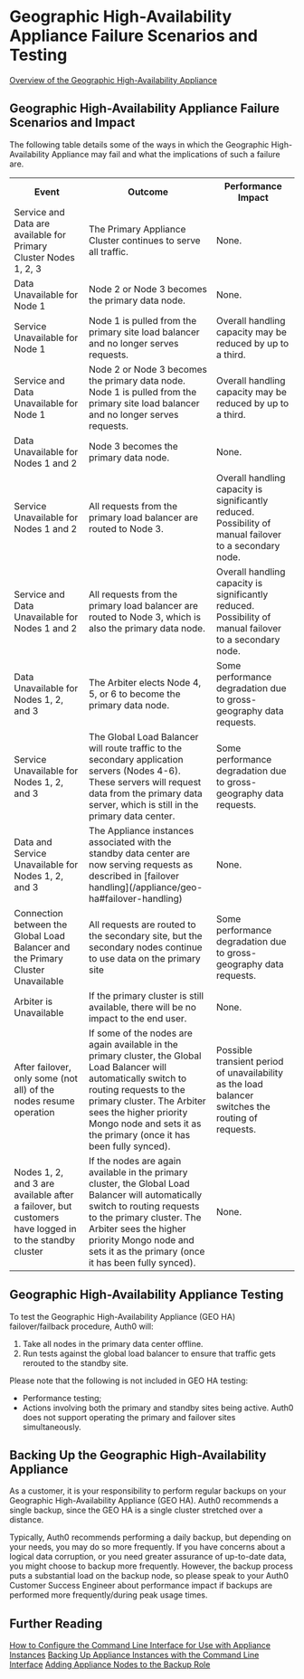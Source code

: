 # Geographic High-Availability Appliance Failure Scenarios and Testing

[Overview of the Geographic High-Availability Appliance](/appliance/geo-ha)

## Geographic High-Availability Appliance Failure Scenarios and Impact

The following table details some of the ways in which the Geographic High-Availability Appliance may fail and what the implications of such a failure are.

<table class="table">
    <tr>
        <th>Event</th>
        <th>Outcome</th>
        <th>Performance Impact</th>
    </tr>
    <tr>
        <td>Service and Data are available for Primary Cluster Nodes 1, 2, 3</td>
        <td>The Primary Appliance Cluster continues to serve all traffic.</td>
        <td>None.</td>
    </tr>
    <tr>
        <td>Data Unavailable for Node 1</td>
        <td>Node 2 or Node 3 becomes the primary data node.</td>
        <td>None.</td>
    </tr>
    <tr>
        <td>Service Unavailable for Node 1</td>
        <td>Node 1 is pulled from the primary site load balancer and no longer serves requests.</td>
        <td>Overall handling capacity may be reduced by up to a third.</td>
    </tr>
    <tr>
        <td>Service and Data Unavailable for Node 1</td>
        <td>Node 2 or Node 3 becomes the primary data node. Node 1 is pulled from the primary site load balancer and no longer serves requests.</td>
        <td>Overall handling capacity may be reduced by up to a third.</td>
    </tr>
    <tr>
        <td>Data Unavailable for Nodes 1 and 2</td>
        <td>Node 3 becomes the primary data node.</td>
        <td>None.</td>
    </tr>
    <tr>
        <td>Service Unavailable for Nodes 1 and 2</td>
        <td>All requests from the primary load balancer are routed to Node 3.</td>
        <td>Overall handling capacity is significantly reduced. Possibility of manual failover to a secondary node.</td>
    </tr>
    <tr>
        <td>Service and Data Unavailable for Nodes 1 and 2</td>
        <td>All requests from the primary load balancer are routed to Node 3, which is also the primary data node.</td>
        <td>Overall handling capacity is significantly reduced. Possibility of manual failover to a secondary node.</td>
    </tr>
    <tr>
        <td>Data Unavailable for Nodes 1, 2, and 3</td>
        <td>The Arbiter elects Node 4, 5, or 6 to become the primary data node.</td>
        <td>Some performance degradation due to gross-geography data requests.</td>
    </tr>
    <tr>
        <td>Service Unavailable for Nodes 1, 2, and 3</td>
        <td>The Global Load Balancer will route traffic to the secondary application servers (Nodes 4-6). These servers will request data from the primary data server, which is still in the primary data center.</td>
        <td>Some performance degradation due to gross-geography data requests.</td>
    </tr>
    <tr>
        <td>Data and Service Unavailable for Nodes 1, 2, and 3</td>
        <td>The Appliance instances associated with the standby data center are now serving requests as described in [failover handling](/appliance/geo-ha#failover-handling)</td>
        <td>None.</td>
    </tr>
    <tr>
        <td>Connection between the Global Load Balancer and the Primary Cluster Unavailable</td>
        <td>All requests are routed to the secondary site, but the secondary nodes continue to use data on the primary site</td>
        <td>Some performance degradation due to gross-geography data requests.</td>
    </tr>
    <tr>
        <td>Arbiter is Unavailable</td>
        <td>If the primary cluster is still available, there will be no impact to the end user.</td>
        <td>None.</td>
    </tr>
    <tr>
        <td>After failover, only some (not all) of the nodes resume operation</td>
        <td>If some of the nodes are again available in the primary cluster, the Global Load Balancer will automatically switch to routing requests to the primary cluster. The Arbiter sees the higher priority Mongo node and sets it as the primary (once it has been fully synced).</td>
        <td>Possible transient period of unavailability as the load balancer switches the routing of requests.</td>
    </tr>
    <tr>
        <td>Nodes 1, 2, and 3 are available after a failover, but customers have logged in to the standby cluster</td>
        <td>If the nodes are again available in the primary cluster, the Global Load Balancer will automatically switch to routing requests to the primary cluster. The Arbiter sees the higher priority Mongo node and sets it as the primary (once it has been fully synced).</td>
        <td>None.</td>
    </tr>
</table>

## Geographic High-Availability Appliance Testing

To test the Geographic High-Availability Appliance (GEO HA) failover/failback procedure, Auth0 will:

1. Take all nodes in the primary data center offline.
2. Run tests against the global load balancer to ensure that traffic gets rerouted to the standby site.

Please note that the following is not included in GEO HA testing:

* Performance testing;
* Actions involving both the primary and standby sites being active. Auth0 does not support operating the primary and failover sites simultaneously.

## Backing Up the Geographic High-Availability Appliance

As a customer, it is your responsibility to perform regular backups on your Geographic High-Availability Appliance (GEO HA). Auth0 recommends a single backup, since the GEO HA is a single cluster stretched over a distance.

Typically, Auth0 recommends performing a daily backup, but depending on your needs, you may do so more frequently. If you have concerns about a logical data corruption, or you need greater assurance of up-to-date data, you might choose to backup more frequently. However, the backup process puts a substantial load on the backup node, so please speak to your Auth0 Customer Success Engineer about performance impact if backups are performed more frequently/during peak usage times.

## Further Reading

 [How to Configure the Command Line Interface for Use with Appliance Instances](/appliance/cli/adding-node-to-backup-role)
 [Backing Up Appliance Instances with the Command Line Interface](/appliance/cli/backing-up-the-appliance)
     [Adding Appliance Nodes to the Backup Role](/appliance/cli/configure-cli)
